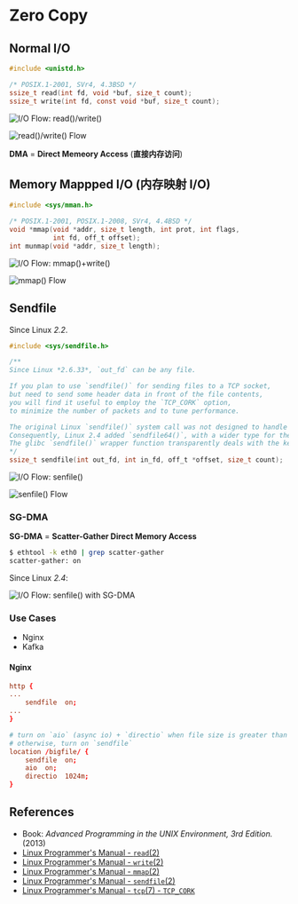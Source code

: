 # Zero Copy

## Normal I/O

```c
#include <unistd.h>

/* POSIX.1-2001, SVr4, 4.3BSD */
ssize_t read(int fd, void *buf, size_t count);
ssize_t write(int fd, const void *buf, size_t count);
```

![I/O Flow: `read()`/`write()`](https://leven-cn.github.io/linux-cookbook/imgs/io_rw.png)

![`read()`/`write()` Flow](https://leven-cn.github.io/linux-cookbook/imgs/io_rw_flow.jpeg)

**DMA** = **Direct Memeory Access** (**直接内存访问**)

## Memory Mappped I/O (内存映射 I/O)

```c
#include <sys/mman.h>

/* POSIX.1-2001, POSIX.1-2008, SVr4, 4.4BSD */
void *mmap(void *addr, size_t length, int prot, int flags,
           int fd, off_t offset);
int munmap(void *addr, size_t length);
```

![I/O Flow: `mmap()`+`write()`](https://leven-cn.github.io/linux-cookbook/imgs/io_mmap.png)

![`mmap()` Flow](https://leven-cn.github.io/linux-cookbook/imgs/io_mmap_flow.jpeg)

## Sendfile

Since Linux *2.2*.

```c
#include <sys/sendfile.h>

/**
Since Linux *2.6.33*, `out_fd` can be any file.

If you plan to use `sendfile()` for sending files to a TCP socket,
but need to send some header data in front of the file contents,
you will find it useful to employ the `TCP_CORK` option,
to minimize the number of packets and to tune performance.

The original Linux `sendfile()` system call was not designed to handle large file offsets.
Consequently, Linux 2.4 added `sendfile64()`, with a wider type for the `offset` argument.
The glibc `sendfile()` wrapper function transparently deals with the kernel differences.
*/
ssize_t sendfile(int out_fd, int in_fd, off_t *offset, size_t count);
```

![I/O Flow: `senfile()`](https://leven-cn.github.io/linux-cookbook/imgs/io_sendfile.png)

![`senfile()` Flow](https://leven-cn.github.io/linux-cookbook/imgs/io_sendfile_flow.jpeg)

### SG-DMA

**SG-DMA** = **Scatter-Gather Direct Memory Access**

```bash
$ ethtool -k eth0 | grep scatter-gather
scatter-gather: on
```

Since Linux *2.4*:

![I/O Flow: `senfile()` with SG-DMA](https://leven-cn.github.io/linux-cookbook/imgs/io_sendfile_sgdma.png)

### Use Cases

- Nginx
- Kafka

#### Nginx

```conf
http {
...
    sendfile  on;
...
}

# turn on `aio` (async io) + `directio` when file size is greater than 1024MB;
# otherwise, turn on `sendfile`
location /bigfile/ {
    sendfile  on;
    aio  on;
    directio  1024m;
}
```

## References

- Book: *Advanced Programming in the UNIX Environment, 3rd Edition.* (2013)
- [Linux Programmer's Manual - `read`(2)](https://manpages.debian.org/bullseye/manpages-dev/read.2.en.html)
- [Linux Programmer's Manual - `write`(2)](https://manpages.debian.org/bullseye/manpages-dev/write.2.en.html)
- [Linux Programmer's Manual - `mmap`(2)](https://manpages.debian.org/bullseye/manpages-dev/mmap.2.en.html)
- [Linux Programmer's Manual - `sendfile`(2)](https://manpages.debian.org/bullseye/manpages-dev/sendfile.2.en.html)
- [Linux Programmer's Manual - `tcp`(7) - `TCP_CORK`](https://manpages.debian.org/bullseye/manpages/tcp.7.en.html#TCP_CORK)
